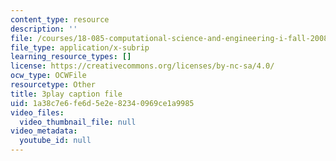 ```yaml
---
content_type: resource
description: ''
file: /courses/18-085-computational-science-and-engineering-i-fall-2008/1a38c7e6fe6d5e2e82340969ce1a9985_XUB7FcjaLRI.vtt
file_type: application/x-subrip
learning_resource_types: []
license: https://creativecommons.org/licenses/by-nc-sa/4.0/
ocw_type: OCWFile
resourcetype: Other
title: 3play caption file
uid: 1a38c7e6-fe6d-5e2e-8234-0969ce1a9985
video_files:
  video_thumbnail_file: null
video_metadata:
  youtube_id: null
---
```

